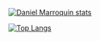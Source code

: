 
[![Daniel Marroquin stats](https://github-readme-stats.vercel.app/api?username=Daniel-29&count_private=true&show_icons=true&theme=radical)](https://github.com/anuraghazra/github-readme-stats)

[![Top Langs](https://github-readme-stats.vercel.app/api/top-langs/?username=Daniel-29&layout=compact&count_private=true&theme=radical)](https://github.com/anuraghazra/github-readme-stats)
 
